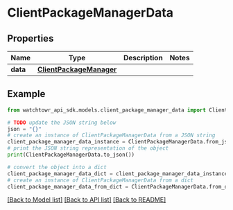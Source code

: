 # ClientPackageManagerData


## Properties

Name | Type | Description | Notes
------------ | ------------- | ------------- | -------------
**data** | [**ClientPackageManager**](ClientPackageManager.md) |  | 

## Example

```python
from watchtowr_api_sdk.models.client_package_manager_data import ClientPackageManagerData

# TODO update the JSON string below
json = "{}"
# create an instance of ClientPackageManagerData from a JSON string
client_package_manager_data_instance = ClientPackageManagerData.from_json(json)
# print the JSON string representation of the object
print(ClientPackageManagerData.to_json())

# convert the object into a dict
client_package_manager_data_dict = client_package_manager_data_instance.to_dict()
# create an instance of ClientPackageManagerData from a dict
client_package_manager_data_from_dict = ClientPackageManagerData.from_dict(client_package_manager_data_dict)
```
[[Back to Model list]](../README.md#documentation-for-models) [[Back to API list]](../README.md#documentation-for-api-endpoints) [[Back to README]](../README.md)


